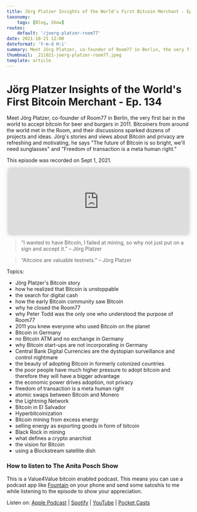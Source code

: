 ```yaml
---
title: Jörg Platzer Insights of the World's First Bitcoin Merchant - Ep. 134
taxonomy:
    tags: [Blog, Show]
routes:
    default: '/joerg-platzer-room77'
date: 2021-10-21 12:00
dateformat: 'Y-m-d H:i'
summary: Meet Jörg Platzer, co-founder of Room77 in Berlin, the very first bar in the world to accept bitcoin for beer and burgers in 2011. Bitcoiners from around the world met in the Room, and their discussions sparked dozens of projects and ideas.
thumbnail: _211021-joerg-platzer-room77.jpeg
template: article
---
```


# Jörg Platzer Insights of the World's First Bitcoin Merchant - Ep. 134

Meet Jörg Platzer, co-founder of Room77 in Berlin, the very first bar in the world to accept bitcoin for beer and burgers in 2011. Bitcoiners from around the world met in the Room, and their discussions sparked dozens of projects and ideas. Jörg's stories and views about Bitcoin and privacy are refreshing and motivating, he says "The future of Bitcoin is so bright, we'll need sunglasses" and "Freedom of transaction is a meta human right."

This episode was recorded on Sept 1, 2021.

<iframe src="https://www.vodio.fr/frameplay.php?idref=25701&urlref=1" style="border: 0px none; box-shadow: rgba(0, 0, 0, 0.28) 0px 0px 10px; width: calc(100% - 10px); height: 180px; margin-left: 5px; padding: 0;" scrolling="no"></iframe>

> “I wanted to have Bitcoin, I failed at mining, so why not just put on a sign and accept it.” – Jörg Platzer

> “Altcoins are valuable testnets.” – Jörg Platzer

Topics:
- Jörg Platzer's Bitcoin story
- how he realized that Bitcoin is unstoppable
- the search for digital cash
- how the early Bitcoin community saw Bitcoin
- why he closed the Room77
- why Peter Todd was the only one who understood the purpose of Room77
- 2011 you knew everyone who used Bitcoin on the planet
- Bitcoin in Germany
- no Bitcoin ATM and no exchange in Germany
- why Bitcoin start-ups are not incorporating in Germany
- Central Bank Digital Currencies are the dystopian surveillance and control nightmare
- the beauty of adopting Bitcoin in formerly colonized countries
- the poor people have much higher pressure to adopt bitcoin and therefore they will have a bigger advantage
- the economic power drives adoption, not privacy
- freedom of transaction is a meta human right
- atomic swaps between Bitcoin and Monero
- the Lightning Network
- Bitcoin in El Salvador
- Hyperbitcoinization
- Bitcoin mining from excess energy
- selling energy as exporting goods in form of bitcoin
- Black Rock in mining
- what defines a crypto anarchist
- the vision for Bitcoin
- using a Blockstream satellite dish

### How to listen to The Anita Posch Show

This is a Value4Value bitcoin enabled podcast. This means you can use a podcast app like [Fountain](https://fountain.fm) on your phone and send some satoshis to me while listening to the episode to show your appreciation. 

Listen on: [Apple Podcast](https://podcasts.apple.com/at/podcast/bitcoin-co/id1432576313) | [Spotify](https://open.spotify.com/show/0EJu3cMWF0AMxeO8NMH71z) | [YouTube](https://www.youtube.com/playlist?list=PL2zepPkogWotoUrb4T2XjLHa3SGHT5IX-) | [Pocket Casts](https://pca.st/YYPf) 